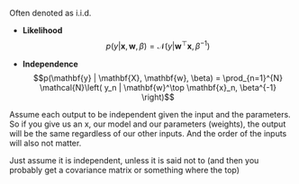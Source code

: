 Often denoted as i.i.d. 

- **Likelihood**  
  $$p(y | \mathbf{x}, \mathbf{w}, \beta) = \mathcal{N}\left(y | \mathbf{w}^\top \mathbf{x}, \beta^{-1} \right)$$

- **Independence**  
  $$p(\mathbf{y} | \mathbf{X}, \mathbf{w}, \beta) = \prod_{n=1}^{N} \mathcal{N}\left( y_n | \mathbf{w}^\top \mathbf{x}_n, \beta^{-1} \right)$$

Assume each output to be independent given the input and the parameters. So if you give us an x, our model and our parameters (weights), the output will be the same regardless of our other inputs. And the order of the inputs will also not matter. 

Just assume it is independent, unless it is said not to (and then you probably get a covariance matrix or something where the top)
